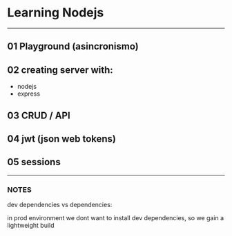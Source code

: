 # Learning Nodejs
___

## 01 Playground (asincronismo)
## 02 creating server with:
* nodejs 
* express
## 03 CRUD / API
## 04 jwt (json web tokens)
## 05 sessions

---

### NOTES
dev dependencies vs dependencies:

in prod environment we dont want to install dev dependencies, so we gain a lightweight build 